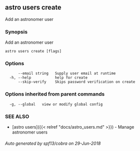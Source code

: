 ## astro users create

Add an astronomer user

### Synopsis

Add an astronomer user

```
astro users create [flags]
```

### Options

```
      --email string   Supply user email at runtime
  -h, --help           help for create
      --skip-verify    Skips password verification on create
```

### Options inherited from parent commands

```
  -g, --global   view or modify global config
```

### SEE ALSO

* [astro users]({{< relref "docs/astro_users.md" >}})	 - Manage astronomer users

###### Auto generated by spf13/cobra on 29-Jun-2018
